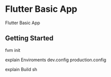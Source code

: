 # Flutter Basic App

Flutter Basic App

## Getting Started

fvm init

explain Enviroments
dev.config
production.config

explain Build sh
